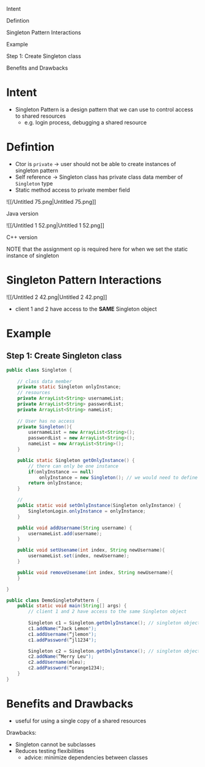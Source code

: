 Intent

Defintion

Singleton Pattern Interactions

Example

Step 1: Create Singleton class

Benefits and Drawbacks

# Intent

- Singleton Pattern is a design pattern that we can use to control access to shared resources
    - e.g. login process, debugging a shared resource

# Defintion

- Ctor is `private` → user should not be able to create instances of singleton pattern
- Self reference → Singleton class has private class data member of `Singleton` type
- Static method access to private member field

![[/Untitled 75.png|Untitled 75.png]]

Java version

![[/Untitled 1 52.png|Untitled 1 52.png]]

C++ version

NOTE that the assignment op is required here for when we set the static instance of singleton

# Singleton Pattern Interactions

![[/Untitled 2 42.png|Untitled 2 42.png]]

- client 1 and 2 have access to the **SAME** Singleton object

# Example

## Step 1: Create Singleton class

```Java
public class Singleton {
	
	// class data member
	private static Singleton onlyInstance;
	// resources
	private ArrayList<String> usernameList;
	private ArrayList<String> passwordList;
	private ArrayList<String> nameList;
	
	// User has no access 
	private Singleton(){
		usernameList = new ArrayList<String>();
		passwordList = new ArrayList<String>();
		nameList = new ArrayList<String>();
	}

	public static Singleton getOnlyInstance() {
		// there can only be one instance
		if(onlyInstance == null)
			onlyInstance = new Singleton(); // we would need to define assignment op in C++ for this
		return onlyInstance;
	}

	// 
	public static void setOnlyInstance(Singleton onlyInstance) {
		SingletonLogin.onlyInstance = onlyInstance;
	}

	public void addUsername(String username) {
		usernameList.add(username);
	}

	public void setUsename(int index, String newUsername){
		usernameList.set(index, newUsername);
	}

	public void removeUsename(int index, String newUsername){
	}

}
```

```Java
public class DemoSingletoPattern {
	public static void main(String[] args) {
		// client 1 and 2 have access to the same Singleton object
		
		Singleton c1 = Singleton.getOnlyInstance(); // singleton object created here
		c1.addName(“Jack Lemon");
		c1.addUsername(“jlemon");
		c1.addPassword(”jl1234");

		Singleton c2 = Singleton.getOnlyInstance(); // singleton object accessed by c2 here
		c2.addName(”Merry Leu");
		c2.addUsername(mleu);
		c2.addPassword(“orange1234);
	}
}
```

# Benefits and Drawbacks

- useful for using a single copy of a shared resources

  

Drawbacks:

- Singleton cannot be subclasses
- Reduces testing flexibilities
    - advice: minimize dependencies between classes